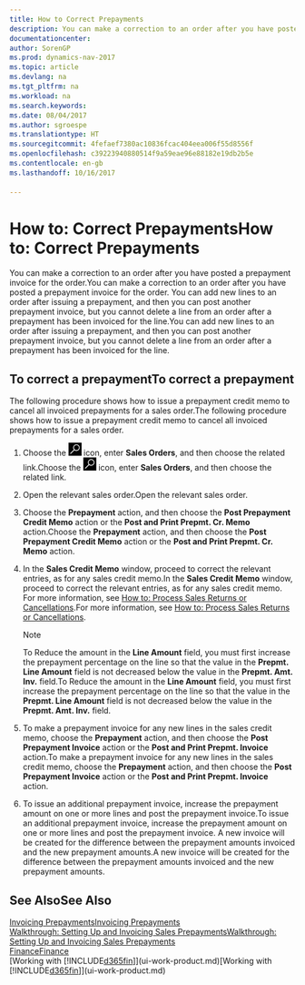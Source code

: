```yaml
---
title: How to Correct Prepayments
description: You can make a correction to an order after you have posted a prepayment invoice for the order. You can add new lines to an order after issuing a prepayment, and then you can post another prepayment invoice, but you cannot delete a line from an order after a prepayment has been invoiced for the line.
documentationcenter: 
author: SorenGP
ms.prod: dynamics-nav-2017
ms.topic: article
ms.devlang: na
ms.tgt_pltfrm: na
ms.workload: na
ms.search.keywords: 
ms.date: 08/04/2017
ms.author: sgroespe
ms.translationtype: HT
ms.sourcegitcommit: 4fefaef7380ac10836fcac404eea006f55d8556f
ms.openlocfilehash: c39223940880514f9a59eae96e88182e19db2b5e
ms.contentlocale: en-gb
ms.lasthandoff: 10/16/2017

---
```

# <a name="how-to-correct-prepayments"></a><span data-ttu-id="38979-104">How to: Correct Prepayments</span><span class="sxs-lookup"><span data-stu-id="38979-104">How to: Correct Prepayments</span></span>
<span data-ttu-id="38979-105">You can make a correction to an order after you have posted a prepayment invoice for the order.</span><span class="sxs-lookup"><span data-stu-id="38979-105">You can make a correction to an order after you have posted a prepayment invoice for the order.</span></span> <span data-ttu-id="38979-106">You can add new lines to an order after issuing a prepayment, and then you can post another prepayment invoice, but you cannot delete a line from an order after a prepayment has been invoiced for the line.</span><span class="sxs-lookup"><span data-stu-id="38979-106">You can add new lines to an order after issuing a prepayment, and then you can post another prepayment invoice, but you cannot delete a line from an order after a prepayment has been invoiced for the line.</span></span>  

## <a name="to-correct-a-prepayment"></a><span data-ttu-id="38979-107">To correct a prepayment</span><span class="sxs-lookup"><span data-stu-id="38979-107">To correct a prepayment</span></span>
<span data-ttu-id="38979-108">The following procedure shows how to issue a prepayment credit memo to cancel all invoiced prepayments for a sales order.</span><span class="sxs-lookup"><span data-stu-id="38979-108">The following procedure shows how to issue a prepayment credit memo to cancel all invoiced prepayments for a sales order.</span></span>  
1. <span data-ttu-id="38979-109">Choose the ![Search for Page or Report](media/ui-search/search_small.png "Search for Page or Report icon") icon, enter **Sales Orders**, and then choose the related link.</span><span class="sxs-lookup"><span data-stu-id="38979-109">Choose the ![Search for Page or Report](media/ui-search/search_small.png "Search for Page or Report icon") icon, enter **Sales Orders**, and then choose the related link.</span></span>  
2. <span data-ttu-id="38979-110">Open the relevant sales order.</span><span class="sxs-lookup"><span data-stu-id="38979-110">Open the relevant sales order.</span></span>
3. <span data-ttu-id="38979-111">Choose the **Prepayment** action, and then choose the **Post Prepayment Credit Memo** action or the **Post and Print Prepmt. Cr. Memo** action.</span><span class="sxs-lookup"><span data-stu-id="38979-111">Choose the **Prepayment** action, and then choose the **Post Prepayment Credit Memo** action or the **Post and Print Prepmt. Cr. Memo** action.</span></span>  
4. <span data-ttu-id="38979-112">In the **Sales Credit Memo** window, proceed to correct the relevant entries, as for any sales credit memo.</span><span class="sxs-lookup"><span data-stu-id="38979-112">In the **Sales Credit Memo** window, proceed to correct the relevant entries, as for any sales credit memo.</span></span> <span data-ttu-id="38979-113">For more information, see [How to: Process Sales Returns or Cancellations](sales-how-process-sales-returns-cancellations.md).</span><span class="sxs-lookup"><span data-stu-id="38979-113">For more information, see [How to: Process Sales Returns or Cancellations](sales-how-process-sales-returns-cancellations.md).</span></span>     

    > [!NOTE]  
    > <span data-ttu-id="38979-114">To Reduce the amount in the **Line Amount** field, you must first increase the prepayment percentage on the line so that the value in the **Prepmt. Line Amount** field is not decreased below the value in the **Prepmt. Amt. Inv.** field.</span><span class="sxs-lookup"><span data-stu-id="38979-114">To Reduce the amount in the **Line Amount** field, you must first increase the prepayment percentage on the line so that the value in the **Prepmt. Line Amount** field is not decreased below the value in the **Prepmt. Amt. Inv.** field.</span></span>

5. <span data-ttu-id="38979-115">To make a prepayment invoice for any new lines in the sales credit memo, choose the **Prepayment** action, and then choose the **Post Prepayment Invoice** action or the **Post and Print Prepmt. Invoice** action.</span><span class="sxs-lookup"><span data-stu-id="38979-115">To make a prepayment invoice for any new lines in the sales credit memo, choose the **Prepayment** action, and then choose the **Post Prepayment Invoice** action or the **Post and Print Prepmt. Invoice** action.</span></span>  
6. <span data-ttu-id="38979-116">To issue an additional prepayment invoice, increase the prepayment amount on one or more lines and post the prepayment invoice.</span><span class="sxs-lookup"><span data-stu-id="38979-116">To issue an additional prepayment invoice, increase the prepayment amount on one or more lines and post the prepayment invoice.</span></span> <span data-ttu-id="38979-117">A new invoice will be created for the difference between the prepayment amounts invoiced and the new prepayment amounts.</span><span class="sxs-lookup"><span data-stu-id="38979-117">A new invoice will be created for the difference between the prepayment amounts invoiced and the new prepayment amounts.</span></span>  

## <a name="see-also"></a><span data-ttu-id="38979-118">See Also</span><span class="sxs-lookup"><span data-stu-id="38979-118">See Also</span></span>  
[<span data-ttu-id="38979-119">Invoicing Prepayments</span><span class="sxs-lookup"><span data-stu-id="38979-119">Invoicing Prepayments</span></span>](finance-invoice-prepayments.md)  
[<span data-ttu-id="38979-120">Walkthrough: Setting Up and Invoicing Sales Prepayments</span><span class="sxs-lookup"><span data-stu-id="38979-120">Walkthrough: Setting Up and Invoicing Sales Prepayments</span></span>](walkthrough-setting-up-and-invoicing-sales-prepayments.md)  
[<span data-ttu-id="38979-121">Finance</span><span class="sxs-lookup"><span data-stu-id="38979-121">Finance</span></span>](finance.md)  
<span data-ttu-id="38979-122">[Working with [!INCLUDE[d365fin](includes/d365fin_md.md)]](ui-work-product.md)</span><span class="sxs-lookup"><span data-stu-id="38979-122">[Working with [!INCLUDE[d365fin](includes/d365fin_md.md)]](ui-work-product.md)</span></span>

